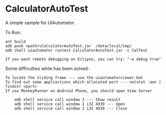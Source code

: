 # CalculatorAutoTest

A simple sample for UIAutomator.

To Run:
    
    ant build
    adb push <path>\CalculatorAutoTest.jar  /data/local/tmp/
    adb shell uiautomator runtest CalculatorAutoTest.jar -c CalTest
    
    If you want remote debugging on Eclipse, you can try: "-e debug true"
    
Some difficulties while has been solved:
  
    To locate the sliding frame --- use the uiautomatorviewer.bat
    To find out some appliactions which allocated port --- netstat -aon | findstr <port>
    If use MonkeyRunner on Android Phone, you should open View Server
    
        adb shell service call window 3 --- Show result 
        adb shell service call window 1 i32 4939 --- Open
        adb shell service call window 2 i32 4939 --- Close
    
